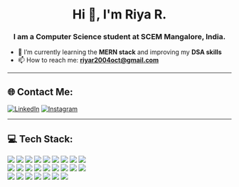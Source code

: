 <h1 align="center">Hi 👋, I'm Riya R.</h1>
<h3 align="center">I am a Computer Science student at SCEM Mangalore, India.</h3>

- 🌱 I’m currently learning the **MERN stack** and improving my **DSA skills**  
- 📫 How to reach me: **riyar2004oct@gmail.com**

---

## 🌐 Contact Me:
<p>
  <a href="https://www.linkedin.com/" target="_blank"><img alt="LinkedIn" src="https://img.shields.io/badge/LinkedIn-blue?style=for-the-badge&logo=linkedin"></a>
  <a href="https://www.instagram.com/" target="_blank"><img alt="Instagram" src="https://img.shields.io/badge/Instagram-purple?style=for-the-badge&logo=instagram"></a>
</p>

---

## 💻 Tech Stack:
<p>
  <img src="https://img.shields.io/badge/javascript-black?style=for-the-badge&logo=javascript" />
  <img src="https://img.shields.io/badge/html-orange?style=for-the-badge&logo=html5" />
  <img src="https://img.shields.io/badge/css-blue?style=for-the-badge&logo=css3" />
  <img src="https://img.shields.io/badge/mongodb-4DB33D?style=for-the-badge&logo=mongodb&logoColor=white" />
  <img src="https://img.shields.io/badge/node.js-339933?style=for-the-badge&logo=nodedotjs&logoColor=white" />
  <img src="https://img.shields.io/badge/express.js-black?style=for-the-badge&logo=express&logoColor=white" />
  <img src="https://img.shields.io/badge/npm-red?style=for-the-badge&logo=npm" />
  <img src="https://img.shields.io/badge/git-orange?style=for-the-badge&logo=git" />
  <img src="https://img.shields.io/badge/java-red?style=for-the-badge&logo=java" />
  <br />
  <img src="https://img.shields.io/badge/c-00599C?style=for-the-badge&logo=c&logoColor=white" />
  <img src="https://img.shields.io/badge/c++-blue?style=for-the-badge&logo=cplusplus" />
  <img src="https://img.shields.io/badge/sql-4479A1?style=for-the-badge&logo=mysql&logoColor=white" />
  <img src="https://img.shields.io/badge/canva-00C4CC?style=for-the-badge&logo=canva&logoColor=white" />
  <img src="https://img.shields.io/badge/jwt-000000?style=for-the-badge&logo=jsonwebtokens&logoColor=white" />
  <img src="https://img.shields.io/badge/github pages-121013?style=for-the-badge&logo=github&logoColor=white" />
<!--   <img src="https://img.shields.io/badge/embedded c-blue?style=for-the-badge" /> -->
  <img src="https://img.shields.io/badge/render-3F3F3F?style=for-the-badge&logo=render&logoColor=white" />
<!--   <img src="https://img.shields.io/badge/c sharp-239120?style=for-the-badge&logo=c-sharp&logoColor=white" /> -->
  <img src="https://img.shields.io/badge/vite-646CFF?style=for-the-badge&logo=vite&logoColor=white" />
  <img src="https://img.shields.io/badge/react-20232A?style=for-the-badge&logo=react&logoColor=61DAFB" />
  <br />
  <img src="https://img.shields.io/badge/react router-DD0031?style=for-the-badge&logo=reactrouter" />
<!--   <img src="https://img.shields.io/badge/react hooks-61DAFB?style=for-the-badge" /> -->
  <img src="https://img.shields.io/badge/tailwind CSS-38B2AC?style=for-the-badge&logo=tailwindcss&logoColor=white" />
  <img src="https://img.shields.io/badge/netlify-00C7B7?style=for-the-badge&logo=netlify&logoColor=white" />
  <img src="https://img.shields.io/badge/figma-F24E1E?style=for-the-badge&logo=figma&logoColor=white" />
  <img src="https://img.shields.io/badge/vercel-000?style=for-the-badge&logo=vercel&logoColor=white" />
  <img src="https://img.shields.io/badge/postman-FF6C37?style=for-the-badge&logo=postman&logoColor=white" />
  <img src="https://img.shields.io/badge/python-3670A0?style=for-the-badge&logo=python&logoColor=ffdd54" />
  <br />
<!--   <img src="https://img.shields.io/badge/django-092E20?style=for-the-badge&logo=django&logoColor=white" /> -->
<!--   <img src="https://img.shields.io/badge/bootstrap-563D7C?style=for-the-badge&logo=bootstrap&logoColor=white" /> -->
</p>

<!--
**Riya7070/Riya7070** is a ✨ _special_ ✨ repository because its `README.md` (this file) appears on your GitHub profile.

Here are some ideas to get you started:

- 🔭 I’m currently working on ...
- 🌱 I’m currently learning ...
- 👯 I’m looking to collaborate on ...
- 🤔 I’m looking for help with ...
- 💬 Ask me about ...
- 📫 How to reach me: ...
- 😄 Pronouns: ...
- ⚡ Fun fact: ...
-->
